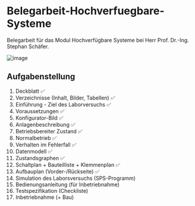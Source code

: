 # Belegarbeit-Hochverfuegbare-Systeme

Belegarbeit für das Modul Hochverfügbare Systeme bei Herr Prof. Dr.-Ing. Stephan Schäfer.

![image](https://user-images.githubusercontent.com/17433117/184536147-dcdf2da4-7cca-400c-8f49-5435cd166994.png)

## Aufgabenstellung

1. Deckblatt :white_check_mark:
2. Verzeichnisse (Inhalt, Bilder, Tabellen) :white_check_mark:
3. Einführung - Ziel des Laborversuchs :white_check_mark:
4. Voraussetzungen :white_check_mark:
5. Konfigurator-Bild :white_check_mark:
6. Anlagenbeschreibung :white_check_mark:
7. Betriebsbereiter Zustand :white_check_mark:
8. Normalbetrieb :white_check_mark:
9. Verhalten im Fehlerfall :white_check_mark:
10. Datenmodell :white_check_mark:
11. Zustandsgraphen :white_check_mark:
12. Schaltplan + Bauteilliste + Klemmenplan :white_check_mark:
13. Aufbauplan (Vorder-/Rückseite) :white_check_mark:
14. Simulation des Laborsversuchs (SPS-Programm)
15. Bedienungsanleitung (für Inbetriebnahme)
16. Testspezifikation (Checkliste)
17. Inbetriebnahme (+ Bau)
